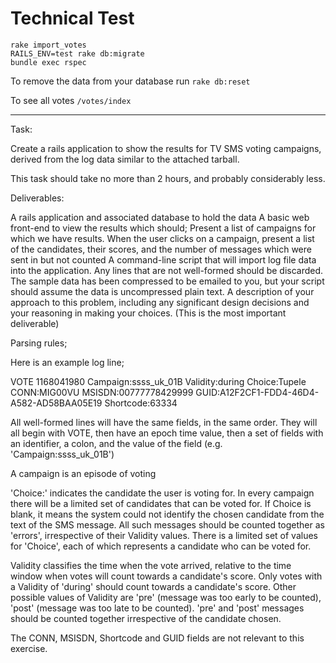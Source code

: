 Technical Test
==============

```
rake import_votes
RAILS_ENV=test rake db:migrate
bundle exec rspec
```

To remove the data from your database run `rake db:reset`

To see all votes `/votes/index`

---------------------------------------------------------

Task:

Create a rails application to show the results for TV SMS voting campaigns,
derived from the log data similar to the attached tarball.

This task should take no more than 2 hours, and probably considerably less.

Deliverables:

A rails application and associated database to hold the data
A basic web front-end to view the results which should; Present a list of campaigns for which we have results. When the user clicks on a campaign, present a list of the candidates, their scores, and the number of messages which were sent in but not counted
A command-line script that will import log file data into the application. Any lines that are not well-formed should be discarded. The sample data has been compressed to be emailed to you, but your script should assume the data is uncompressed plain text.
A description of your approach to this problem, including any significant design decisions and your reasoning in making your choices. (This is the most important deliverable)

Parsing rules;

Here is an example log line;

VOTE 1168041980 Campaign:ssss_uk_01B Validity:during Choice:Tupele CONN:MIG00VU MSISDN:00777778429999
GUID:A12F2CF1-FDD4-46D4-A582-AD58BAA05E19 Shortcode:63334



All well-formed lines will have the same fields, in the same order. They
will all begin with VOTE, then have an epoch time value, then a set
of fields with an identifier, a colon, and the value of the field
(e.g. 'Campaign:ssss_uk_01B')

A campaign is an episode of voting

'Choice:' indicates the candidate the user is voting for. In every campaign 
there will be a limited set of candidates that can be voted for. 
If Choice is blank, it means the system could not identify the chosen 
candidate from the text of the SMS message. All such messages should 
be counted together as 'errors', irrespective of their Validity 
values. There is a limited set of values for 'Choice', each of which 
represents a candidate who can be voted for.

Validity classifies the time when the vote arrived, relative to the time window when votes will count towards a candidate's score.  Only votes with a Validity of 'during' should count towards a candidate's score. Other possible values of Validity are 'pre' (message was too early to be counted), 'post' (message was too late to be counted). 'pre' and 'post' messages should be counted together irrespective of the candidate chosen.

The CONN, MSISDN, Shortcode and GUID fields are not relevant to this exercise.
